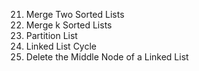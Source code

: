 21. Merge Two Sorted Lists
23. Merge k Sorted Lists
86. Partition List
141. Linked List Cycle
2095. Delete the Middle Node of a Linked List


